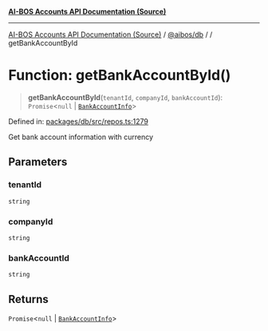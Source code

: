 [**AI-BOS Accounts API Documentation (Source)**](../../../README.md)

***

[AI-BOS Accounts API Documentation (Source)](../../../README.md) / [@aibos/db](../README.md) / [](../README.md) / getBankAccountById

# Function: getBankAccountById()

> **getBankAccountById**(`tenantId`, `companyId`, `bankAccountId`): `Promise`\<`null` \| [`BankAccountInfo`](../interfaces/BankAccountInfo.md)\>

Defined in: [packages/db/src/repos.ts:1279](https://github.com/pohlai88/accounts/blob/48103fb36d28b2b9bfb33472b6de2f719773cde9/packages/db/src/repos.ts#L1279)

Get bank account information with currency

## Parameters

### tenantId

`string`

### companyId

`string`

### bankAccountId

`string`

## Returns

`Promise`\<`null` \| [`BankAccountInfo`](../interfaces/BankAccountInfo.md)\>
